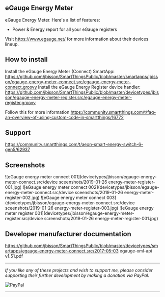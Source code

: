 ## eGauge Energy Meter

eGauge Energy Meter. Here's a list of features:

- Power & Energy report for all your eGauge registers

Visit https://www.egauge.net/ for more information about their devices lineup.

## How to install
Install the eGauge Energy Meter (Connect) SmartApp: https://github.com/jbisson/SmartThingsPublic/blob/master/smartapps/jbisson/egauge-energy-meter-connect.src/egauge-energy-meter-connect.groovy
Install the eGauge Energy Register device handler: https://github.com/jbisson/SmartThingsPublic/blob/master/devicetypes/jbisson/egauge-energy-meter-register.src/egauge-energy-meter-register.groovy

Follow this for more information https://community.smartthings.com/t/faq-an-overview-of-using-custom-code-in-smartthings/16772

## Support
https://community.smartthings.com/t/aeon-smart-energy-switch-6-gen5/62937

## Screenshots
![eGauge energy meter connect 001](devicetypes/jbisson/egauge-energy-meter-connect.src/device sceenshots/2019-01-26 energy-meter-register-001.jpg)
![eGauge energy meter connect 002](devicetypes/jbisson/egauge-energy-meter-connect.src/device sceenshots/2019-01-26 energy-meter-register-002.jpg)
![eGauge energy meter connect 003](devicetypes/jbisson/egauge-energy-meter-connect.src/device sceenshots/2019-01-26 energy-meter-register-003.jpg)
![eGauge energy meter register 001](devicetypes/jbisson/egauge-energy-meter-register.src/device screenshots/2019-01-26 energy-meter-register-001.jpg)

## Developer manufacturer documentation
https://github.com/jbisson/SmartThingsPublic/blob/master/devicetypes/smartapps/egauge-energy-meter-connect.src/2017-05-03 egauge-xml-api v1.51.pdf

---

*If you like any of these projects and wish to support me, please consider supporting their further
development by making a donation via PayPal.*

[![PayPal](https://www.paypalobjects.com/en_US/i/btn/btn_donate_LG.gif)](https://www.paypal.com/cgi-bin/webscr?cmd=_s-xclick&hosted_button_id=LNDQQW7HQPN98)

---


